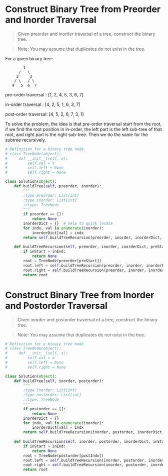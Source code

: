 # Construct Binary Tree from Preorder and Inorder Traversal

> Given preorder and inorder traversal of a tree, construct the binary tree.

> Note: You may assume that duplicates do not exist in the tree.

For a given binary tree:

```
        1
      /   \
     2     3
    / \   / \
   4   5  6  7
```
pre-order traversal : [1, 2, 4, 5, 3, 6, 7]

in-order traversal  : [4, 2, 5, 1, 6, 3, 7]

post-order traversal: [4, 5, 2, 6, 7, 3, 1]

To solve the problem, the idea is that pre-order traversal start from the root, if we find the root position in in-order, the left part is the left sub-tree of that root, and right part is the right sub-tree. Then we do the same for the subtree recursively.

```Python
# Definition for a binary tree node.
# class TreeNode(object):
#     def __init__(self, x):
#         self.val = x
#         self.left = None
#         self.right = None

class Solution(object):
    def buildTree(self, preorder, inorder):
        """
        :type preorder: List[int]
        :type inorder: List[int]
        :rtype: TreeNode
        """
        if preorder == []:
            return None
        inorderDict = {}  # help to quick locate
        for indx, val in enumerate(inorder):
            inorderDict[val] = indx
        return self.buildTreeRecursion(preorder, inorder, inorderDict, 0, 0, len(inorder)-1)
    
    def buildTreeRecursion(self, preorder, inorder, inorderDict, preStart, inStart, inEnd):
        if inStart > inEnd:
            return None
        root = TreeNode(preorder[preStart])
        root.left = self.buildTreeRecursion(preorder, inorder, inorderDict, preStart+1, inStart, inorderDict[preorder[preStart]]-1)
        root.right = self.buildTreeRecursion(preorder, inorder, inorderDict, preStart+inorderDict[preorder[preStart]]-inStart+1, inorderDict[preorder[preStart]]+1, inEnd)
        return root
```

# Construct Binary Tree from Inorder and Postorder Traversal

> Given inorder and postorder traversal of a tree, construct the binary tree.

> Note: You may assume that duplicates do not exist in the tree.

```Python
# Definition for a binary tree node.
# class TreeNode(object):
#     def __init__(self, x):
#         self.val = x
#         self.left = None
#         self.right = None

class Solution(object):
    def buildTree(self, inorder, postorder):
        """
        :type inorder: List[int]
        :type postorder: List[int]
        :rtype: TreeNode
        """
        if postorder == []:
            return None
        inorderDict = {}
        for indx, val in enumerate(inorder):
            inorderDict[val] = indx
        return self.buildTreeRecursion(inorder, postorder, inorderDict, 0, len(inorder)-1, len(postorder)-1)
    
    def buildTreeRecursion(self, inorder, postorder, inorderDict, inStart, inEnd, postIndx):
        if inStart > inEnd:
            return None
        root = TreeNode(postorder[postIndx])
        root.left = self.buildTreeRecursion(inorder, postorder, inorderDict, inStart, inorderDict[postorder[postIndx]]-1, postIndx-(inEnd-inorderDict[postorder[postIndx]])-1)
        root.right = self.buildTreeRecursion(inorder, postorder, inorderDict, inorderDict[postorder[postIndx]]+1, inEnd, postIndx-1)
        return root
```
